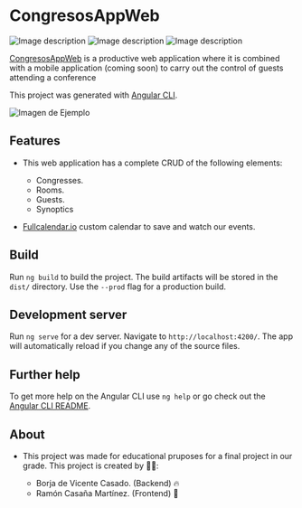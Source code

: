 # CongresosAppWeb

![Image description](https://img.shields.io/badge/angular-7.3.8-lightgrey.svg) ![Image description](https://img.shields.io/badge/build-passing-green.svg) ![Image description](https://img.shields.io/david/expressjs/express.svg)

[CongresosAppWeb](https://congresosapp2019.firebaseapp.com) is a productive web application where it is combined with a mobile application (coming soon) to carry out the control of guests attending a conference

This project was generated with [Angular CLI](https://cli.angular.io).


 ![Imagen de Ejemplo](https://ibb.co/6RM1y67)

## Features

- This web application has a complete CRUD of the following elements:

  - Congresses.
  - Rooms.
  - Guests.
  - Synoptics

- [Fullcalendar.io](https://fullcalendar.io) custom calendar to save and watch our events.

## Build

Run `ng build` to build the project. The build artifacts will be stored in the `dist/` directory. Use the `--prod` flag for a production build.

## Development server

Run `ng serve` for a dev server. Navigate to `http://localhost:4200/`. The app will automatically reload if you change any of the source files.

## Further help

To get more help on the Angular CLI use `ng help` or go check out the [Angular CLI README](https://github.com/angular/angular-cli/blob/master/README.md).

## About
- This project was made for educational pruposes for a final project in our grade. This project is created by 👨‍💻:

  - Borja de Vicente Casado. (Backend) 🔥 
  - Ramón Casaña Martínez.  (Frontend) 🎨
